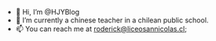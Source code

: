 - 👋 Hi, I’m @HJYBlog
- 👀 I’m currently a chinese teacher in a chilean public school.
- 📫 You can reach me at roderick@liceosannicolas.cl;

<!---
HJYBlog/HJYBlog is a ✨ special ✨ repository because its `README.md` (this file) appears on your GitHub profile.
You can click the Preview link to take a look at your changes.
--->
